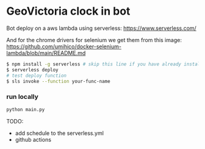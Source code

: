 # GeoVictoria clock in bot 

Bot deploy on a aws lambda using serverless: https://www.serverless.com/

And for the chrome drivers for selenium we get them from this image:
https://github.com/umihico/docker-selenium-lambda/blob/main/README.md

```bash
$ npm install -g serverless # skip this line if you have already installed Serverless Framework
$ serverless deploy
# test deploy function
$ sls invoke --function your-func-name
```

### run locally

```bash
python main.py
```

TODO:
* add schedule to the serverless.yml
* github actions